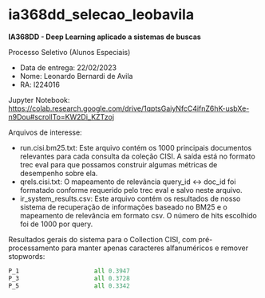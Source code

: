 # ia368dd_selecao_leobavila
**IA368DD - Deep Learning aplicado a sistemas de buscas**

Processo Seletivo (Alunos Especiais)

*   Data de entrega: 22/02/2023
*   Nome: Leonardo Bernardi de Avila
*   RA: l224016

Jupyter Notebook: https://colab.research.google.com/drive/1qptsGaiyNfcC4ifnZ6hK-usbXe-n9Dou#scrollTo=KW2Di_KZTzoj

Arquivos de interesse:

* run.cisi.bm25.txt: Este arquivo contém os 1000 principais documentos relevantes para cada consulta da coleção CISI.
A saída está no formato trec eval para que possamos construir algumas métricas de desempenho sobre ela.
* qrels.cisi.txt: O mapeamento de relevância query_id <-> doc_id foi formatado conforme requerido pelo trec eval e salvo neste arquivo.
* ir_system_results.csv: Este arquivo contém os resultados de nosso sistema de recuperação de informações baseado no BM25 e o mapeamento de relevância em formato csv. O número de hits escolhido foi de 1000 por query.

Resultados gerais do sistema para o Collection CISI, com pré-processamento para manter apenas caracteres alfanuméricos e remover stopwords:
```python
P_1                   	all	0.3947
P_3                   	all	0.3728
P_5                   	all	0.3342
```
